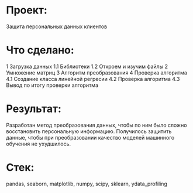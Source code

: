# Проект:
Защита персональных данных клиентов


# Что сделано:
1  Загрузка данных
1.1  Библиотеки
1.2  Откроем и изучим файлы
2  Умножение матриц
3  Алгоритм преобразования
4  Проверка алгоритма
4.1  Создание класса линейной регресии
4.2  Проверка алгоритма
4.3  Вывод по итогу проверки алгоритма


# Результат:
Разработан метод преобразования данных, чтобы по ним было сложно восстановить персональную информацию.
Получилось защитить данные, чтобы при преобразовании качество моделей машинного обучения не ухудшилось.

# Стек:
pandas, seaborn, matplotlib, numpy, scipy, sklearn, ydata_profiling
